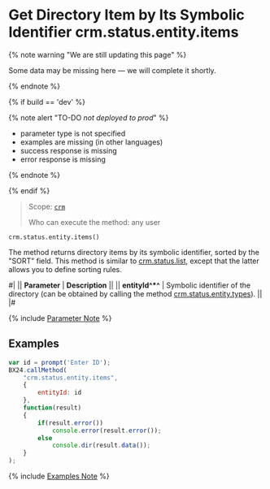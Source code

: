 # Get Directory Item by Its Symbolic Identifier crm.status.entity.items

{% note warning "We are still updating this page" %}

Some data may be missing here — we will complete it shortly.

{% endnote %}

{% if build == 'dev' %}

{% note alert "TO-DO _not deployed to prod_" %}

- parameter type is not specified
- examples are missing (in other languages)
- success response is missing
- error response is missing

{% endnote %}

{% endif %}

> Scope: [`crm`](../../scopes/permissions.md)
>
> Who can execute the method: any user

```http
crm.status.entity.items()
```

The method returns directory items by its symbolic identifier, sorted by the "SORT" field. This method is similar to [crm.status.list](crm-status-list.md), except that the latter allows you to define sorting rules.

#|
|| **Parameter** | **Description** ||
|| **entityId^*^** | Symbolic identifier of the directory (can be obtained by calling the method [crm.status.entity.types](crm-status-entity-types.md)). ||
|#

{% include [Parameter Note](../../../_includes/required.md) %}

## Examples

```javascript
var id = prompt('Enter ID');
BX24.callMethod(
    "crm.status.entity.items",
    {
        entityId: id
    },
    function(result)
    {
        if(result.error())
            console.error(result.error());
        else
            console.dir(result.data());
    }
);
```

{% include [Examples Note](../../../_includes/examples.md) %}